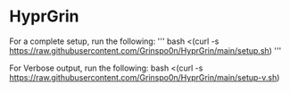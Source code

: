 # HyprGrin

For a complete setup, run the following:
'''
bash <(curl -s https://raw.githubusercontent.com/Grinspo0n/HyprGrin/main/setup.sh)
'''

For Verbose output, run the following:
bash <(curl -s https://raw.githubusercontent.com/Grinspo0n/HyprGrin/main/setup-v.sh)
